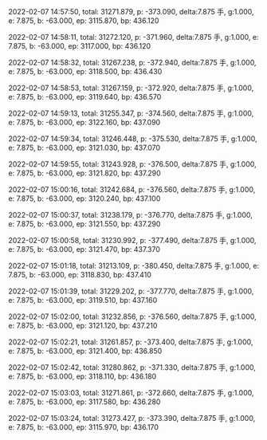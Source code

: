 2022-02-07 14:57:50, total: 31271.879, p: -373.090, delta:7.875 手, g:1.000, e: 7.875, b: -63.000, ep: 3115.870, bp: 436.120

2022-02-07 14:58:11, total: 31272.120, p: -371.960, delta:7.875 手, g:1.000, e: 7.875, b: -63.000, ep: 3117.000, bp: 436.120

2022-02-07 14:58:32, total: 31267.238, p: -372.940, delta:7.875 手, g:1.000, e: 7.875, b: -63.000, ep: 3118.500, bp: 436.430

2022-02-07 14:58:53, total: 31267.159, p: -372.920, delta:7.875 手, g:1.000, e: 7.875, b: -63.000, ep: 3119.640, bp: 436.570

2022-02-07 14:59:13, total: 31255.347, p: -374.560, delta:7.875 手, g:1.000, e: 7.875, b: -63.000, ep: 3122.160, bp: 437.090

2022-02-07 14:59:34, total: 31246.448, p: -375.530, delta:7.875 手, g:1.000, e: 7.875, b: -63.000, ep: 3121.030, bp: 437.070

2022-02-07 14:59:55, total: 31243.928, p: -376.500, delta:7.875 手, g:1.000, e: 7.875, b: -63.000, ep: 3121.820, bp: 437.290

2022-02-07 15:00:16, total: 31242.684, p: -376.560, delta:7.875 手, g:1.000, e: 7.875, b: -63.000, ep: 3120.240, bp: 437.100

2022-02-07 15:00:37, total: 31238.179, p: -376.770, delta:7.875 手, g:1.000, e: 7.875, b: -63.000, ep: 3121.550, bp: 437.290

2022-02-07 15:00:58, total: 31230.992, p: -377.490, delta:7.875 手, g:1.000, e: 7.875, b: -63.000, ep: 3121.470, bp: 437.370

2022-02-07 15:01:18, total: 31213.109, p: -380.450, delta:7.875 手, g:1.000, e: 7.875, b: -63.000, ep: 3118.830, bp: 437.410

2022-02-07 15:01:39, total: 31229.202, p: -377.770, delta:7.875 手, g:1.000, e: 7.875, b: -63.000, ep: 3119.510, bp: 437.160

2022-02-07 15:02:00, total: 31232.856, p: -376.560, delta:7.875 手, g:1.000, e: 7.875, b: -63.000, ep: 3121.120, bp: 437.210

2022-02-07 15:02:21, total: 31261.857, p: -373.400, delta:7.875 手, g:1.000, e: 7.875, b: -63.000, ep: 3121.400, bp: 436.850

2022-02-07 15:02:42, total: 31280.862, p: -371.330, delta:7.875 手, g:1.000, e: 7.875, b: -63.000, ep: 3118.110, bp: 436.180

2022-02-07 15:03:03, total: 31271.861, p: -372.660, delta:7.875 手, g:1.000, e: 7.875, b: -63.000, ep: 3117.580, bp: 436.280

2022-02-07 15:03:24, total: 31273.427, p: -373.390, delta:7.875 手, g:1.000, e: 7.875, b: -63.000, ep: 3115.970, bp: 436.170
